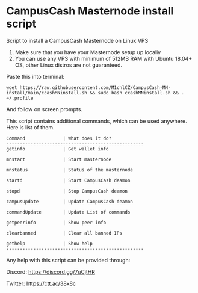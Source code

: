 # CampusCash Masternode install script

Script to install a CampusCash Masternode on Linux VPS

1) Make sure that you have your Masternode setup up locally
2) You can use any VPS with minimum of 512MB RAM with Ubuntu 18.04+ OS, other Linux distros are not guaranteed.

Paste this into terminal:

```
wget https://raw.githubusercontent.com/M1chlCZ/CampusCash-MN-install/main/ccashMNinstall.sh && sudo bash ccashMNinstall.sh && . ~/.profile
```
And follow on screen prompts.

This script contains additional commands, which can be used anywhere. Here is list of them.
```
Command              | What does it do?
---------------------------------------------------
getinfo              | Get wallet info

mnstart              | Start masternode

mnstatus             | Status of the masternode

startd               | Start CampusCash deamon

stopd                | Stop CampusCash deamon

campusUpdate         | Update CampusCash deamon

commandUpdate        | Update List of commands

getpeerinfo          | Show peer info

clearbanned          | Clear all banned IPs

gethelp              | Show help
---------------------------------------------------
```

Any help with this script can be provided through:


Discord: https://discord.gg/7uCjtHR

Twitter: https://ctt.ac/38x8c 

